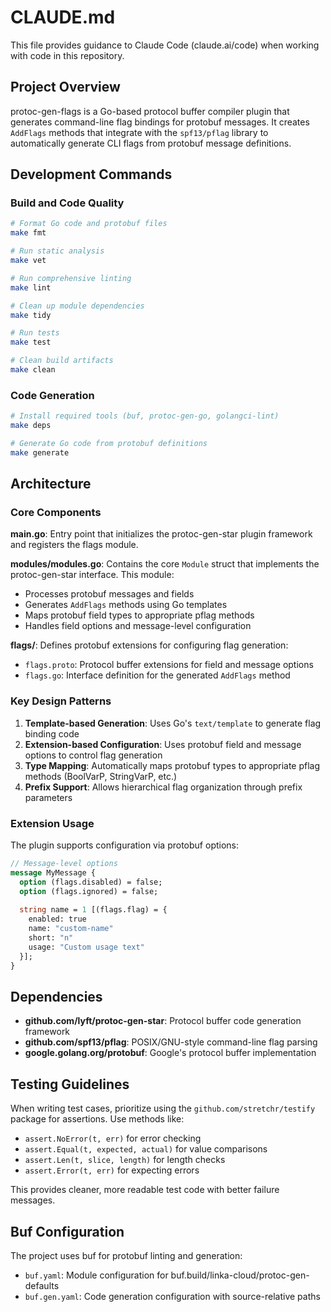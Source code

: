 # CLAUDE.md

This file provides guidance to Claude Code (claude.ai/code) when working with code in this repository.

## Project Overview

protoc-gen-flags is a Go-based protocol buffer compiler plugin that generates command-line flag bindings for protobuf messages. It creates `AddFlags` methods that integrate with the `spf13/pflag` library to automatically generate CLI flags from protobuf message definitions.

## Development Commands

### Build and Code Quality
```bash
# Format Go code and protobuf files
make fmt

# Run static analysis
make vet

# Run comprehensive linting
make lint

# Clean up module dependencies
make tidy

# Run tests
make test

# Clean build artifacts
make clean
```

### Code Generation
```bash
# Install required tools (buf, protoc-gen-go, golangci-lint)
make deps

# Generate Go code from protobuf definitions
make generate
```

## Architecture

### Core Components

**main.go**: Entry point that initializes the protoc-gen-star plugin framework and registers the flags module.

**modules/modules.go**: Contains the core `Module` struct that implements the protoc-gen-star interface. This module:
- Processes protobuf messages and fields
- Generates `AddFlags` methods using Go templates
- Maps protobuf field types to appropriate pflag methods
- Handles field options and message-level configuration

**flags/**: Defines protobuf extensions for configuring flag generation:
- `flags.proto`: Protocol buffer extensions for field and message options
- `flags.go`: Interface definition for the generated `AddFlags` method

### Key Design Patterns

1. **Template-based Generation**: Uses Go's `text/template` to generate flag binding code
2. **Extension-based Configuration**: Uses protobuf field and message options to control flag generation
3. **Type Mapping**: Automatically maps protobuf types to appropriate pflag methods (BoolVarP, StringVarP, etc.)
4. **Prefix Support**: Allows hierarchical flag organization through prefix parameters

### Extension Usage

The plugin supports configuration via protobuf options:

```protobuf
// Message-level options
message MyMessage {
  option (flags.disabled) = false;
  option (flags.ignored) = false;
  
  string name = 1 [(flags.flag) = {
    enabled: true
    name: "custom-name"
    short: "n"
    usage: "Custom usage text"
  }];
}
```

## Dependencies

- **github.com/lyft/protoc-gen-star**: Protocol buffer code generation framework
- **github.com/spf13/pflag**: POSIX/GNU-style command-line flag parsing
- **google.golang.org/protobuf**: Google's protocol buffer implementation

## Testing Guidelines

When writing test cases, prioritize using the `github.com/stretchr/testify` package for assertions. Use methods like:
- `assert.NoError(t, err)` for error checking
- `assert.Equal(t, expected, actual)` for value comparisons
- `assert.Len(t, slice, length)` for length checks
- `assert.Error(t, err)` for expecting errors

This provides cleaner, more readable test code with better failure messages.

## Buf Configuration

The project uses buf for protobuf linting and generation:
- `buf.yaml`: Module configuration for buf.build/linka-cloud/protoc-gen-defaults
- `buf.gen.yaml`: Code generation configuration with source-relative paths